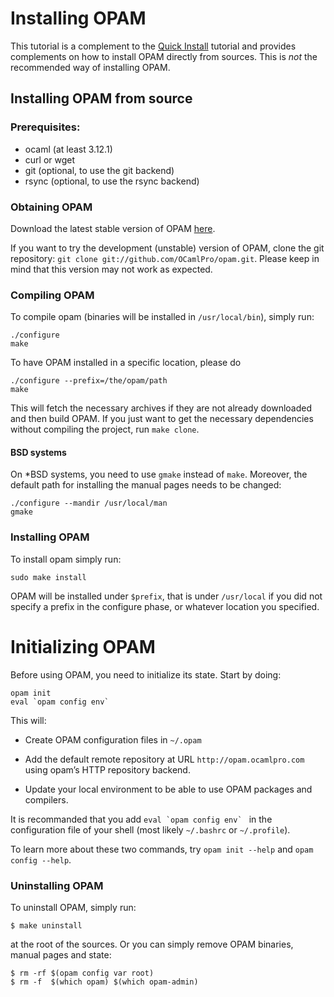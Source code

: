 # Installing OPAM

This tutorial is a complement to the [Quick Install](Quick_Install.html)
tutorial and provides complements on how to install OPAM directly from
sources. This is *not* the recommended way of installing OPAM.

## Installing OPAM from source

### Prerequisites:

* ocaml (at least 3.12.1)
* curl or wget
* git (optional, to use the git backend)
* rsync (optional, to use the rsync backend)

### Obtaining OPAM

Download the latest stable version of OPAM [here](https://github.com/OCamlPro/opam/archive/latest.tar.gz).

If you want to try the development (unstable) version of OPAM, clone
 the git repository: `git clone
 git://github.com/OCamlPro/opam.git`. Please keep in mind that this
 version may not work as expected.

### Compiling OPAM

To compile opam (binaries will be installed in `/usr/local/bin`),
simply run:

```
./configure
make
```

To have OPAM installed in a specific location, please do

```
./configure --prefix=/the/opam/path
make
```

This will fetch the necessary archives if they are not already
downloaded and then build OPAM. If you just want to get the necessary
dependencies without compiling the project, run `make clone`.

#### BSD systems

On *BSD systems, you need to use `gmake` instead of `make`. Moreover, the
default path for installing the manual pages needs to be changed:

```
./configure --mandir /usr/local/man
gmake
```

### Installing OPAM

To install opam simply run:

```
sudo make install
```

OPAM will be installed under `$prefix`, that is under `/usr/local` if
you did not specify a prefix in the configure phase, or whatever
location you specified.

# Initializing OPAM

Before using OPAM, you need to initialize its state. Start by doing:

```
opam init
eval `opam config env`
```

This will:

* Create OPAM configuration files in `~/.opam`

* Add the default remote repository at URL `http://opam.ocamlpro.com`
  using opam’s HTTP repository backend.

* Update your local environment to be able to use OPAM packages and compilers.

It is recommanded that you add ``eval `opam config env` `` in the
configuration file of your shell (most likely `~/.bashrc` or
`~/.profile`).

To learn more about these two commands, try `opam init --help` and
`opam config --help`.

### Uninstalling OPAM

To uninstall OPAM, simply run:

```
$ make uninstall
```

at the root of the sources. Or you can simply remove OPAM binaries, manual pages and state:

```
$ rm -rf $(opam config var root)
$ rm -f  $(which opam) $(which opam-admin)
```